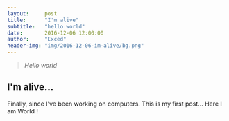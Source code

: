 ```yaml
---
layout:     post
title:      "I'm alive"
subtitle:   "hello world"
date:       2016-12-06 12:00:00
author:     "Exced"
header-img: "img/2016-12-06-im-alive/bg.png"
---
```


<blockquote> <i> Hello world </i> </blockquote>

<h2 class="section-heading">I'm alive...</h2>

<p>Finally, since I've been working on computers. This is my first post... Here I am World !</p>
